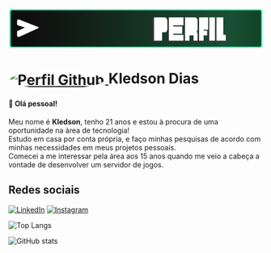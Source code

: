 <img width="100%" height="80px" src="https://raw.githubusercontent.com/kledsonzg/kledsonzg/main/src/images/perfil.png">
<h1>
    <a href="https://github.com/kledsonzg">
            <img align="center" style="border-radius: 100%; border: solid 2px white;" height="50px" src="https://avatars.githubusercontent.com/u/62449652?v=4" alt="Perfil Github">    
    </a>
    <span>Kledson Dias</span>
</h1>

#### 👋 Olá pessoal!
Meu nome é <b>Kledson</b>, tenho 21 anos e estou à procura de uma oportunidade na área de tecnologia!
<br>Estudo em casa por conta própria, e faço minhas pesquisas de acordo com minhas necessidades em meus projetos pessoais.
<br>Comecei a me interessar pela área aos 15 anos quando me veio a cabeça a vontade de desenvolver um servidor de jogos.

## Redes sociais
[![LinkedIn](https://img.shields.io/badge/-LinkedIn-000?style=for-the-badge&logo=linkedin&logoColor=00ff64&color:FFF)](https://www.linkedin.com/in/kledson-dias-1b9099213/)
[![Instagram](https://img.shields.io/badge/-Instagram-000?style=for-the-badge&logo=instagram&logoColor=00ff64&color:FFF)](https://www.instagram.com/kzgdias/)

![Top Langs](https://github-readme-stats-ajvkx9hck-kledsonzgs-projects.vercel.app/api/top-langs/?username=kledsonzg&layout=compact)

![GitHub stats](https://github-readme-stats-git-masterrstaa-rickstaa.vercel.app/api?username=kledsonzg&hide_title=true&show_icons=true&include_all_commits=false&count_private=true&line_height=25&hide=issues&bg_color=000&title_color=00ff64&text_color=FFF&border_radius=3&border_color=36123c&icon_color=00ff64&theme=jolly)